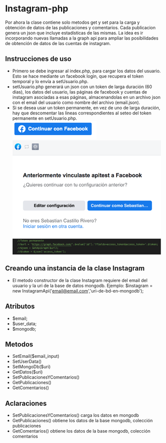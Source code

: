 # Instagram-php
Por ahora la clase contiene solo metodos get y set para la carga y obtención de datos de las publicaciones y comentarios. Cada publicacion genera un json que incluye estadísticas de las mismas. La idea es ir incorporando nuevas llamadas a la graph api para ampliar las posibilidades de obtención de datos de las cuentas de instagram.
## Instrucciones de uso
- Primero se debe ingresar al index.php, para cargar los datos del usuario. Esto se hace mediante un facebook login, que recupera el token temporal y lo envía a setUsuario.php.
- setUsuario.php generará un json con un token de larga duración (60 dias), los datos del usuario, las páginas de facebook y cuentas de instagram asociadas a esas páginas, almacenandolas en un archivo json con el email del usuario como nombre del archivo (email.json).
- Si se desea usar un token permanente, en vez de uno de larga duración, hay que descomentar las lineas correspondientes al seteo del token permanente en setUsuario.php.
![Instagram-php](./imagenes/1.png)
![Instagram-php](./imagenes/2.png)
![Instagram-php](./imagenes/3.png)

## Creando una instancia de la clase Instagram
- El metodo constructor de la clase Instagram requiere del email del usuario y la uri de la base de datos mongodb. Ejemplo: $instagram = new InstagramApi('email@email.com','uri-de-bd-en-mongodb');

## Atributos
- $email;
- $user_data;
- $mongodb;

## Metodos
- SetEmail($email_input)
- SetUserData()
- SetMongoDb($uri)
- GetDatos($uri)
- SetPublicacionesYComentarios()
- GetPublicaciones()
- GetComentarios()

## Aclaraciones
- SetPublicacionesYComentarios() carga los datos en mongodb
- GetPublicaciones() obtiene los datos de la base mongodb, colección publicaciones
- GetComentarios() obtiene los datos de la base mongodb, colección comentarios
